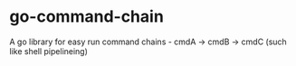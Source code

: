 # go-command-chain
A go library for easy run command chains - cmdA -> cmdB -> cmdC (such like shell pipelineing)
